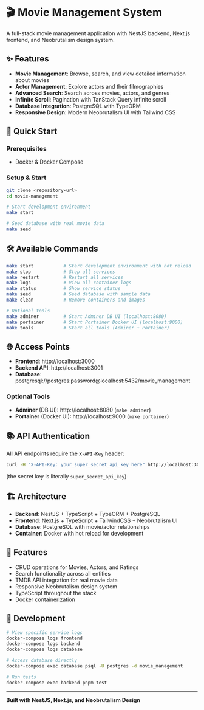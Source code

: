 # 🎬 Movie Management System

A full-stack movie management application with NestJS backend, Next.js frontend, and Neobrutalism design system.

## ✨ Features

- **Movie Management**: Browse, search, and view detailed information about movies
- **Actor Management**: Explore actors and their filmographies
- **Advanced Search**: Search across movies, actors, and genres
- **Infinite Scroll**: Pagination with TanStack Query infinite scroll
- **Database Integration**: PostgreSQL with TypeORM
- **Responsive Design**: Modern Neobrutalism UI with Tailwind CSS

## 🚀 Quick Start

### Prerequisites

- Docker & Docker Compose

### Setup & Start

```bash
git clone <repository-url>
cd movie-management

# Start development environment
make start

# Seed database with real movie data
make seed
```

## 🛠️ Available Commands

```bash
make start           # Start development environment with hot reload
make stop            # Stop all services
make restart         # Restart all services
make logs            # View all container logs
make status          # Show service status
make seed            # Seed database with sample data
make clean           # Remove containers and images

# Optional tools
make adminer         # Start Adminer DB UI (localhost:8080)
make portainer       # Start Portainer Docker UI (localhost:9000)
make tools           # Start all tools (Adminer + Portainer)
```

## 🌐 Access Points

- **Frontend**: http://localhost:3000
- **Backend API**: http://localhost:3001
- **Database**: postgresql://postgres:password@localhost:5432/movie_management

### Optional Tools

- **Adminer** (DB UI): http://localhost:8080 (`make adminer`)
- **Portainer** (Docker UI): http://localhost:9000 (`make portainer`)

## 📚 API Authentication

All API endpoints require the `X-API-Key` header:

```bash
curl -H "X-API-Key: your_super_secret_api_key_here" http://localhost:3001/movies
```

(the secret key is literally `super_secret_api_key`)

## 🏗️ Architecture

- **Backend**: NestJS + TypeScript + TypeORM + PostgreSQL
- **Frontend**: Next.js + TypeScript + TailwindCSS + Neobrutalism UI
- **Database**: PostgreSQL with movie/actor relationships
- **Container**: Docker with hot reload for development

## 🎨 Features

- CRUD operations for Movies, Actors, and Ratings
- Search functionality across all entities
- TMDB API integration for real movie data
- Responsive Neobrutalism design system
- TypeScript throughout the stack
- Docker containerization

## 🔧 Development

```bash
# View specific service logs
docker-compose logs frontend
docker-compose logs backend
docker-compose logs database

# Access database directly
docker-compose exec database psql -U postgres -d movie_management

# Run tests
docker-compose exec backend pnpm test
```

---

**Built with NestJS, Next.js, and Neobrutalism Design**
